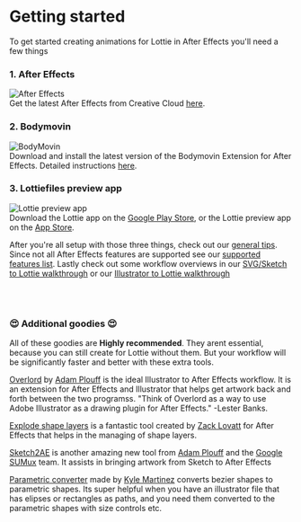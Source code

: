 # Getting started

To get started creating animations for Lottie in After Effects you'll need a few things

### 1. After Effects
![After Effects](/images/1-AfterEffects.png)
<br>Get the latest After Effects from Creative Cloud [here](http://www.adobe.com/products/aftereffects.html).



### 2. Bodymovin
![BodyMovin](/images/2-Bodymovin.png)
<br>Download and install the latest version of the Bodymovin Extension for After Effects. Detailed instructions [here](/after-effects/bodymovin-installation.md).


### 3. Lottiefiles preview app
![Lottie preview app](/images/3-Previewapp.png)
<br>Download the Lottie app on the [Google Play Store](https://play.google.com/store/apps/details?id=com.airbnb.lottie), or the Lottie preview app on the [App Store](https://www.lottiefiles.com/ios).

After you're all setup with those three things, check out our [general tips](/after-effects/general-tips). Since not all After Effects features are supported see our [supported features list](/after-effects/supported-features.md). Lastly check out some workflow overviews in our [SVG/Sketch to Lottie walkthrough](/after-effects/artwork-to-lottie-walkthrough.md) or our [Illustrator to Lottie walkthrough](/after-effects/illustrator-to-lottie-walkthrough.md)

<br>
<br>

### 😍 Additional goodies 😍
All of these goodies are <b>Highly recommended</b>. They arent essential, because you can still create for Lottie without them. But your workflow will be significantly faster and better with these extra tools.

[Overlord](http://www.battleaxe.co/overlord/) by [Adam Plouff](https://twitter.com/adamplouff) is the ideal Illustrator to  After Effects workflow. It is an extension for After Effects and Illustrator that helps get artwork back and forth between the two programss. "Think of Overlord as a way to use Adobe Illustrator as a drawing plugin for After Effects." -Lester Banks.

[Explode shape layers](http://aescripts.com/explode-shape-layers/) is a fantastic tool created by [Zack Lovatt](https://twitter.com/zlovatt?lang=en) for After Effects that helps in the managing of shape layers.

[Sketch2AE](https://google.github.io/sketch2ae/) is another amazing new tool from [Adam Plouff](http://adamplouff.com/) and the [Google SUMux](https://design.google/) team. It assists in bringing artwork from Sketch to After Effects

[Parametric converter](https://www.kyle-martinez.com/tools/parametric-converter/) made by [Kyle Martinez](https://twitter.com/kyletmartinez) converts bezier shapes to parametric shapes. Its super helpful when you have an illustrator file that has elipses or rectangles as paths, and you need them converted to the parametric shapes with size controls etc.

